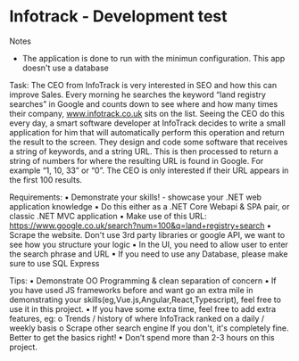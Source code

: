 # Infotrack - Development test


Notes
- The application is done to run with the minimun configuration. This app doesn't use a database

Task:
The CEO from InfoTrack is very interested in SEO and how this can improve Sales. Every morning he searches
the keyword “land registry searches” in Google and counts down to see where and how many times their
company, www.infotrack.co.uk sits on the list. Seeing the CEO do this every day, a smart software developer
at InfoTrack decides to write a small application for him that will automatically perform this operation and return
the result to the screen. They design and code some software that receives a string of keywords, and a string
URL. This is then processed to return a string of numbers for where the resulting URL is found in Google. For
example “1, 10, 33” or “0”. The CEO is only interested if their URL appears in the first 100 results.

Requirements:
▪ Demonstrate your skills! - showcase your .NET web application knowledge
▪ Do this either as a .NET Core Webapi & SPA pair, or classic .NET MVC application
▪ Make use of this URL: https://www.google.co.uk/search?num=100&q=land+registry+search
▪ Scrape the website. Don't use 3rd party libraries or google API, we want to see how you structure
your logic
▪ In the UI, you need to allow user to enter the search phrase and URL
▪ If you need to use any Database, please make sure to use SQL Express

Tips:
▪ Demonstrate OO Programming & clean separation of concern
▪ If you have used JS frameworks before and want go an extra mile in demonstrating your
skills(eg,Vue.js,Angular,React,Typescript), feel free to use it in this project.
▪ If you have some extra time, feel free to add extra features, eg:
o Trends / history of where InfoTrack ranked on a daily / weekly basis
o Scrape other search engine
If you don't, it's completely fine. Better to get the basics right!
▪ Don’t spend more than 2-3 hours on this project.
